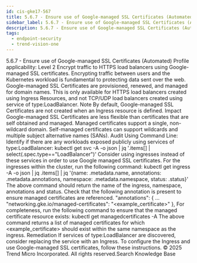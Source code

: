```yaml
---
id: cis-gke17-567
title: 5.6.7 - Ensure use of Google-managed SSL Certificates (Automated)
sidebar_label: 5.6.7 - Ensure use of Google-managed SSL Certificates (Automated)
description: 5.6.7 - Ensure use of Google-managed SSL Certificates (Automated)
tags:
  - endpoint-security
  - trend-vision-one
---
```


 5.6.7 - Ensure use of Google-managed SSL Certificates (Automated) Profile applicability: Level 2 Encrypt traffic to HTTPS load balancers using Google-managed SSL certificates. Encrypting traffic between users and the Kubernetes workload is fundamental to protecting data sent over the web. Google-managed SSL Certificates are provisioned, renewed, and managed for domain names. This is only available for HTTPS load balancers created using Ingress Resources, and not TCP/UDP load balancers created using service of type:LoadBalancer. Note By default, Google-managed SSL Certificates are not created when an Ingress resource is defined. Impact Google-managed SSL Certificates are less flexible than certificates that are self obtained and managed. Managed certificates support a single, non-wildcard domain. Self-managed certificates can support wildcards and multiple subject alternative names (SANs). Audit Using Command Line: Identify if there are any workloads exposed publicly using services of type:LoadBalancer: kubectl get svc -A -o json | jq '.items[] | select(.spec.type=="LoadBalancer")' Consider using ingresses instead of these services in order to use Google managed SSL certificates. For the ingresses within the cluster, run the following command: kubectl get ingress -A -o json | jq .items[] | jq '{name: .metadata.name, annotations: .metadata.annotations, namespace: .metadata.namespace, status: .status}' The above command should return the name of the ingress, namespace, annotations and status. Check that the following annotation is present to ensure managed certificates are referenced. "annotations": { ... "networking.gke.io/managed-certificates": "<example_certificate>" }, For completeness, run the following command to ensure that the managed certificate resource exists: kubectl get managedcertificates -A The above command returns a list of managed certificates for which <example_certificate> should exist within the same namespace as the ingress. Remediation If services of type:LoadBalancer are discovered, consider replacing the service with an Ingress. To configure the Ingress and use Google-managed SSL certificates, follow these instructions. © 2025 Trend Micro Incorporated. All rights reserved.Search Knowledge Base